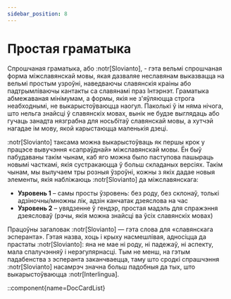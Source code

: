 ```yaml
---
sidebar_position: 8
---
```


# Простая граматыка

Спрошчаная граматыка, або :notr[Slovianto], - гэта вельмі спрошчаная форма міжславянскай мовы, якая дазваляе неславянам выказвацца на вельмі простым узроўні, наведваючы славянскія краіны або падтрымліваючы кантакты са славянамі праз Інтэрнэт. Граматыка абмежаваная мінімумам, а формы, якія не з'яўляюцца строга неабходнымі, не выкарыстоўваюцца наогул. Паколькі ў ім няма нічога, што нельга знайсці ў славянскіх мовах, вынік не будзе выглядаць або гучаць занадта нязграбна для носьбітаў славянскай мовы, а хутчэй нагадае ім мову, якой карыстаюцца маленькія дзеці.

:notr[Slovianto] таксама можна выкарыстоўваць як першы крок у працэсе вывучэння «сапраўднай» міжславянскай мовы. Ён быў пабудаваны такім чынам, каб яго можна было паступова пашыраць новымі часткамі, якія сустракаюцца ў больш складаных версіях. Такім чынам, мы вылучаем тры розныя ўзроўні, кожны з якіх дадае новыя элементы, якія набліжаюць :notr[Slovianto] да міжславянскага:

- **Узровень 1** – самы просты ўзровень: без роду, без склонаў, толькі адзіночны/множны лік, адзін канчатак дзеяслова на час
- **Узровень 2** – увядзенне ў гендэр, простая мадэль для спражэння дзеясловаў (рэчы, якія можна знайсці ва ўсіх славянскіх мовах)

Працоўны загаловак :notr[Slovianto] — гэта слова для «славянскага эсперанта». Гэтая назва, хоць і крыху насмешлівая, адносіцца да прастаты :notr[Slovianto]: яна не мае ні роду, ні падежаў, ні аспекту, мала спалучэнняў і нерэгулярнасці. Тым не менш, на гэтым падабенства з эсперанта заканчваецца, таму што сродкі спрашчэння :notr[Slovianto] насамрэч значна больш падобныя да тых, што выкарыстоўваюцца :notr[Interlingua].

::component{name=DocCardList}
